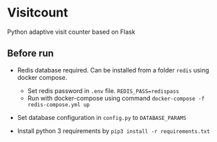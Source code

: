 # Visitcount
Python adaptive visit counter based on Flask

## Before run
 - Redis database required. Can be installed from a folder `redis` using docker compose.
    - Set redis password in `.env` file. `REDIS_PASS=redispass`
    - Run with docker-compose using command `docker-compose -f redis-compose.yml up` 

 - Set database configuration in  `config.py` to `DATABASE_PARAMS`
 - Install python 3 requirements by `pip3 install -r requirements.txt`






